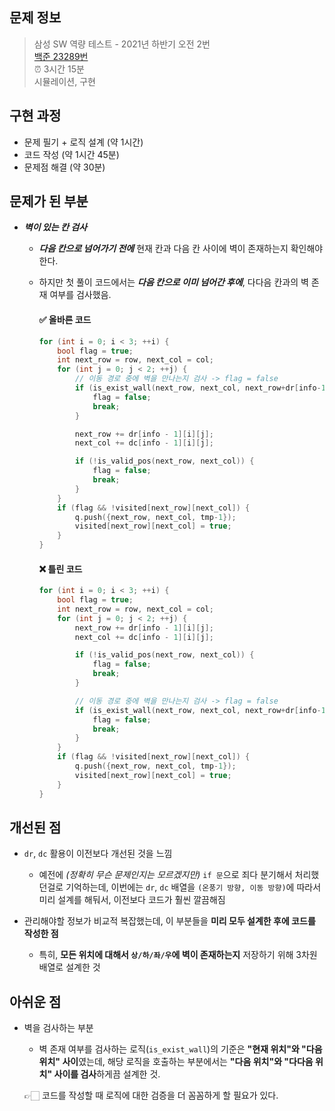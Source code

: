 ## 문제 정보

> 삼성 SW 역량 테스트 - 2021년 하반기 오전 2번  
> [백준 23289번](https://www.acmicpc.net/problem/23289)  
> ⏰ 3시간 15분  
> 시뮬레이션, 구현

## 구현 과정

- 문제 필기 + 로직 설계 (약 1시간)
- 코드 작성 (약 1시간 45분)
- 문제점 해결 (약 30분)

## 문제가 된 부분

- **_벽이 있는 칸 검사_**

  - **_다음 칸으로 넘어가기 전에_** 현재 칸과 다음 칸 사이에 벽이 존재하는지 확인해야 한다.
  - 하지만 첫 풀이 코드에서는 **_다음 칸으로 이미 넘어간 후에_**, 다다음 칸과의 벽 존재 여부를 검사했음.

    #### ✅ 올바른 코드

    ```cpp
    for (int i = 0; i < 3; ++i) {
        bool flag = true;
        int next_row = row, next_col = col;
        for (int j = 0; j < 2; ++j) {
            // 이동 경로 중에 벽을 만나는지 검사 -> flag = false
            if (is_exist_wall(next_row, next_col, next_row+dr[info-1][i][j], next_col+dc[info-1][i][j])) {
                flag = false;
                break;
            }

            next_row += dr[info - 1][i][j];
            next_col += dc[info - 1][i][j];

            if (!is_valid_pos(next_row, next_col)) {
                flag = false;
                break;
            }
        }
        if (flag && !visited[next_row][next_col]) {
            q.push({next_row, next_col, tmp-1});
            visited[next_row][next_col] = true;
        }
    }
    ```

    #### ❌ 틀린 코드

    ```cpp
    for (int i = 0; i < 3; ++i) {
        bool flag = true;
        int next_row = row, next_col = col;
        for (int j = 0; j < 2; ++j) {
            next_row += dr[info - 1][i][j];
            next_col += dc[info - 1][i][j];

            if (!is_valid_pos(next_row, next_col)) {
                flag = false;
                break;
            }

            // 이동 경로 중에 벽을 만나는지 검사 -> flag = false
            if (is_exist_wall(next_row, next_col, next_row+dr[info-1][i][j], next_col+dc[info-1][i][j])) {
                flag = false;
                break;
            }
        }
        if (flag && !visited[next_row][next_col]) {
            q.push({next_row, next_col, tmp-1});
            visited[next_row][next_col] = true;
        }
    }
    ```

## 개선된 점

- `dr`, `dc` 활용이 이전보다 개선된 것을 느낌

  - 예전에 _(정확히 무슨 문제인지는 모르겠지만)_ `if 문`으로 죄다 분기해서 처리했던걸로 기억하는데, 이번에는 `dr`, `dc` 배열을 `(온풍기 방향, 이동 방향)`에 따라서 미리 설계를 해둬서, 이전보다 코드가 훨씬 깔끔해짐

- 관리해야할 정보가 비교적 복잡했는데, 이 부분들을 **미리 모두 설계한 후에 코드를 작성한 점**
  - 특히, **모든 위치에 대해서 `상/하/좌/우`에 벽이 존재하는지** 저장하기 위해 3차원 배열로 설계한 것

## 아쉬운 점

- 벽을 검사하는 부분

  - 벽 존재 여부를 검사하는 로직(`is_exist_wall`)의 기준은 **"현재 위치"와 "다음 위치" 사이**였는데, 해당 로직을 호출하는 부분에서는 **"다음 위치"와 "다다음 위치" 사이를 검사**하게끔 설계한 것.

  👉🏻 코드를 작성할 때 로직에 대한 검증을 더 꼼꼼하게 할 필요가 있다.

